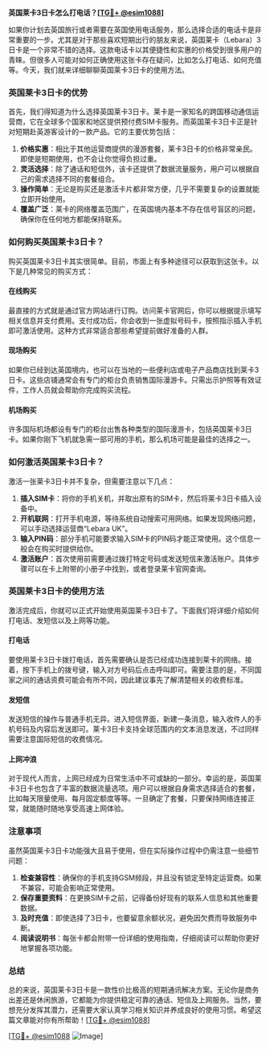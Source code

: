 **英国莱卡3日卡怎么打电话？[[TG💪+ @esim1088](https://t.me/s/esim1088)]**

如果你计划去英国旅行或者需要在英国使用电话服务，那么选择合适的电话卡是非常重要的一步。尤其是对于那些喜欢短期出行的朋友来说，英国莱卡（Lebara）3日卡是一个非常不错的选择。这款电话卡以其便捷性和实惠的价格受到很多用户的青睐。但很多人可能对如何正确使用这张卡存在疑问，比如怎么打电话、如何充值等。今天，我们就来详细聊聊英国莱卡3日卡的使用方法。

### 英国莱卡3日卡的优势

首先，我们得知道为什么选择英国莱卡3日卡。莱卡是一家知名的跨国移动通信运营商，它在全球多个国家和地区提供预付费SIM卡服务。而英国莱卡3日卡正是针对短期赴英游客设计的一款产品。它的主要优势包括：

1. **价格实惠**：相比于其他运营商提供的漫游套餐，莱卡3日卡的价格非常亲民。即使是短期使用，也不会让你觉得负担过重。
2. **灵活选择**：除了通话和短信外，该卡还提供了数据流量服务，用户可以根据自己的需求选择不同的套餐组合。
3. **操作简单**：无论是购买还是激活卡片都非常方便，几乎不需要复杂的设置就能立即开始使用。
4. **覆盖广泛**：莱卡的网络覆盖范围广，在英国境内基本不存在信号盲区的问题，确保你在任何地方都能保持联系。

### 如何购买英国莱卡3日卡？

购买英国莱卡3日卡其实很简单。目前，市面上有多种途径可以获取到这张卡。以下是几种常见的购买方式：

#### 在线购买
最直接的方式就是通过官方网站进行订购。访问莱卡官网后，你可以根据提示填写相关信息并支付费用。支付成功后，你会收到一张虚拟号码卡，按照指示插入手机即可激活使用。这种方式非常适合那些希望提前做好准备的人群。

#### 现场购买
如果你已经到达英国境内，也可以在当地的一些便利店或电子产品商店找到莱卡3日卡。这些店铺通常会有专门的柜台负责销售国际漫游卡。只需出示护照等有效证件，工作人员就会帮助你完成购买流程。

#### 机场购买
许多国际机场都设有专门的柜台出售各种类型的国际漫游卡，包括英国莱卡3日卡。如果你刚下飞机就急需一部可用的手机，那么机场可能是最佳的选择之一。

### 如何激活英国莱卡3日卡？

激活一张莱卡3日卡并不复杂，但需要注意以下几点：

1. **插入SIM卡**：将你的手机关机，并取出原有的SIM卡，然后将莱卡3日卡插入设备中。
2. **开机联网**：打开手机电源，等待系统自动搜索可用网络。如果发现网络问题，可以手动选择运营商“Lebara UK”。
3. **输入PIN码**：部分手机可能要求输入SIM卡的PIN码才能正常使用。这个信息一般会在购买时提供给你。
4. **激活账户**：首次使用前需要通过拨打特定号码或发送短信来激活账户。具体步骤可以在卡上附带的小册子中找到，或者登录莱卡官网查询。

### 英国莱卡3日卡的使用方法

激活完成后，你就可以正式开始使用英国莱卡3日卡了。下面我们将详细介绍如何打电话、发短信以及上网等功能。

#### 打电话
要使用莱卡3日卡拨打电话，首先需要确认是否已经成功连接到莱卡的网络。接着，按下手机上的拨号键，输入对方号码后点击呼叫即可。需要注意的是，不同国家之间的通话资费可能会有所不同，因此建议事先了解清楚相关的收费标准。

#### 发短信
发送短信的操作与普通手机无异。进入短信界面，新建一条消息，输入收件人的手机号码及内容后发送即可。莱卡3日卡支持全球范围内的文本消息发送，不过同样需要注意国际短信的收费情况。

#### 上网冲浪
对于现代人而言，上网已经成为日常生活中不可或缺的一部分。幸运的是，英国莱卡3日卡也包含了丰富的数据流量选项。用户可以根据自身需求选择适合的套餐，比如每天限量使用、每月固定额度等等。一旦确定了套餐，只要保持网络连接正常，就能随时随地享受高速上网体验。

### 注意事项

虽然英国莱卡3日卡功能强大且易于使用，但在实际操作过程中仍需注意一些细节问题：

1. **检查兼容性**：确保你的手机支持GSM频段，并且没有锁定至特定运营商。如果不兼容，可能会影响正常使用。
2. **保存重要资料**：在更换SIM卡之前，记得备份好现有的联系人信息和其他重要数据。
3. **及时充值**：即使选择了3日卡，也要留意余额状况，避免因欠费而导致服务中断。
4. **阅读说明书**：每张卡都会附带一份详细的使用指南，仔细阅读可以帮助你更好地掌握各项功能。

### 总结

总的来说，英国莱卡3日卡是一款性价比极高的短期通讯解决方案。无论你是商务出差还是休闲旅游，它都能为你提供稳定可靠的通话、短信及上网服务。当然，要想充分发挥其潜力，还需要大家认真学习相关知识并养成良好的使用习惯。希望这篇文章能对你有所帮助！[[TG💪+ @esim1088](https://t.me/s/esim1088)] 

[[TG💪+ @esim1088](https://t.me/s/esim1088) ![Image](https://i.postimg.cc/4NQfJmqS/Snipaste-2025-05-13-00-14-12.png)]